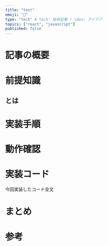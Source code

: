 ```yaml
---
title: "test"
emoji: "🕌"
type: "tech" # tech: 技術記事 / idea: アイデア
topics: ["react", "javascript"]
published: false
---
```

# 記事の概要　

# 前提知識
## とは

# 実装手順

# 動作確認

# 実装コード
今回実装したコード全文

# まとめ

# 参考